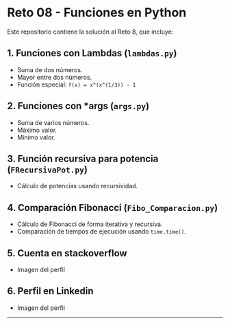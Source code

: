 # Reto 08 - Funciones en Python

Este repositorio contiene la solución al Reto 8, que incluye:

## 1. Funciones con Lambdas (`lambdas.py`)
- Suma de dos números.
- Mayor entre dos números.
- Función especial: `f(x) = x^(x^(1/3)) - 1`

## 2. Funciones con *args (`args.py`)
- Suma de varios números.
- Máximo valor.
- Mínimo valor.

## 3. Función recursiva para potencia (`FRecursivaPot.py`)
- Cálculo de potencias usando recursividad.

## 4. Comparación Fibonacci (`Fibo_Comparacion.py`)
- Cálculo de Fibonacci de forma iterativa y recursiva.
- Comparación de tiempos de ejecución usando `time.time()`.

## 5. Cuenta en stackoverflow
- Imagen del perfil

## 6. Perfil en Linkedin
- Imagen del perfil

---

